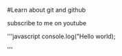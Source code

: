 #Learn about git and github

subscribe to me on youtube

'''javascript
console.log("Hello world);

'''
